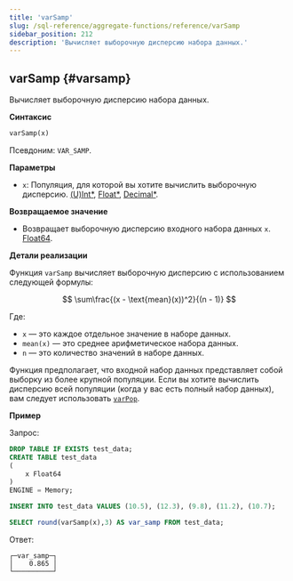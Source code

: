 ```yaml
---
title: 'varSamp'
slug: /sql-reference/aggregate-functions/reference/varSamp
sidebar_position: 212
description: 'Вычисляет выборочную дисперсию набора данных.'
---
```


## varSamp {#varsamp}

Вычисляет выборочную дисперсию набора данных.

**Синтаксис**

```sql
varSamp(x)
```

Псевдоним: `VAR_SAMP`.

**Параметры**

- `x`: Популяция, для которой вы хотите вычислить выборочную дисперсию. [(U)Int*](../../data-types/int-uint.md), [Float*](../../data-types/float.md), [Decimal*](../../data-types/decimal.md).

**Возвращаемое значение**

- Возвращает выборочную дисперсию входного набора данных `x`. [Float64](../../data-types/float.md).

**Детали реализации**

Функция `varSamp` вычисляет выборочную дисперсию с использованием следующей формулы:

$$
\sum\frac{(x - \text{mean}(x))^2}{(n - 1)}
$$

Где:

- `x` — это каждое отдельное значение в наборе данных.
- `mean(x)` — это среднее арифметическое набора данных.
- `n` — это количество значений в наборе данных.

Функция предполагает, что входной набор данных представляет собой выборку из более крупной популяции. Если вы хотите вычислить дисперсию всей популяции (когда у вас есть полный набор данных), вам следует использовать [`varPop`](../reference/varpop.md).

**Пример**

Запрос:

```sql
DROP TABLE IF EXISTS test_data;
CREATE TABLE test_data
(
    x Float64
)
ENGINE = Memory;

INSERT INTO test_data VALUES (10.5), (12.3), (9.8), (11.2), (10.7);

SELECT round(varSamp(x),3) AS var_samp FROM test_data;
```

Ответ:

```response
┌─var_samp─┐
│    0.865 │
└──────────┘
```
